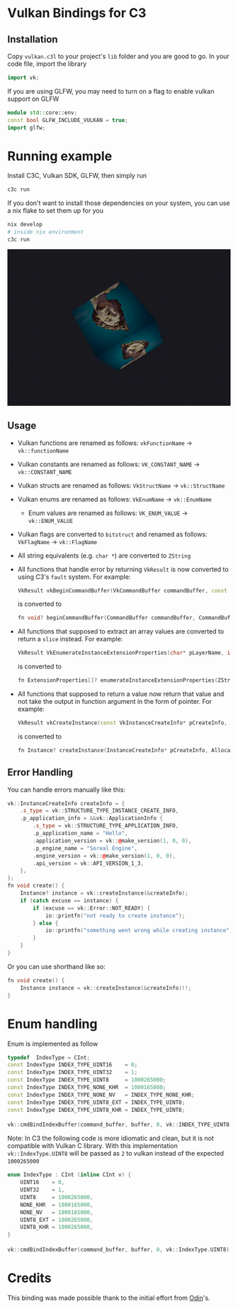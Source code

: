 # Vulkan Bindings for C3

## Installation

Copy `vulkan.c3l` to your project's `lib` folder and you are good to go. In your code file, import the library
```cpp
import vk;
```
If you are using GLFW, you may need to turn on a flag to enable vulkan support on GLFW
```cpp
module std::core::env;
const bool GLFW_INCLUDE_VULKAN = true;
import glfw;
```

# Running example
Install C3C, Vulkan SDK, GLFW, then simply run
```sh
c3c run
```
If you don't want to install those dependencies on your system, you can use a nix flake to set them up for you
```sh
nix develop
# inside nix environment
c3c run
```

![screenshot](readme/cube.gif)

## Usage

* Vulkan functions are renamed as follows: `vkFunctionName` -> `vk::functionName`
* Vulkan constants are renamed as follows: `VK_CONSTANT_NAME` -> `vk::CONSTANT_NAME`
* Vulkan structs are renamed as follows: `VkStructName` -> `vk::StructName`
* Vulkan enums are renamed as follows: `VkEnumName` -> `vk::EnumName`
  * Enum values are renamed as follows: `VK_ENUM_VALUE` -> `vk::ENUM_VALUE`
* Vulkan flags are converted to `bitstruct` and renamed as follows: `VkFlagName` -> `vk::FlagName`
* All string equivalents (e.g. `char *`) are converted to `ZString`
* All functions that handle error by returning `VkResult` is now converted to using C3's `fault` system.
  For example: 
  ```cpp
  VkResult vkBeginCommandBuffer(VkCommandBuffer commandBuffer, const VkCommandBufferBeginInfo* pBeginInfo)
  ```
  is converted to

  ```cpp
  fn void? beginCommandBuffer(CommandBuffer commandBuffer, CommandBufferBeginInfo* pBeginInfo)
  ```
  
* All functions that supposed to extract an array values are converted to return a `slice` instead.
  For example:
  ```cpp
  VkResult VkEnumerateInstanceExtensionProperties(char* pLayerName, int* count, VkExtensionProperties* properties)
  ```
  is converted to

  ```cpp
  fn ExtensionProperties[]? enumerateInstanceExtensionProperties(ZString pLayerName)
  ```
* All functions that supposed to return a value now return that value and not take the output in function argument in the form of pointer.
  For example:
  ```cpp
  VkResult vkCreateInstance(const VkInstanceCreateInfo* pCreateInfo, const VkAllocationCallbacks* pAllocator, VkInstance* pInstance)
  ```
  is converted to
  ```c
  fn Instance? createInstance(InstanceCreateInfo* pCreateInfo, AllocationCallbacks* pAllocator = null)
  ```

## Error Handling

You can handle errors manually like this:
```cpp
vk::InstanceCreateInfo createInfo = {
    .s_type = vk::STRUCTURE_TYPE_INSTANCE_CREATE_INFO,
    .p_application_info = &&vk::ApplicationInfo {
        .s_type = vk::STRUCTURE_TYPE_APPLICATION_INFO,
        .p_application_name = "Hello",
        .application_version = vk::@make_version(1, 0, 0),
        .p_engine_name = "Soreal Engine",
        .engine_version = vk::@make_version(1, 0, 0),
        .api_version = vk::API_VERSION_1_3,
    },
};
fn void create() {
    Instance? instance = vk::createInstance(&createInfo);
    if (catch excuse == instance) {
        if (excuse == vk::Error::NOT_READY) {
            io::printfn("not ready to create instance");
        } else {
            io::printfn("something went wrong while creating instance");
        }
    }
}
```
Or you can use shorthand like so:
```cpp
fn void create() {
    Instance instance = vk::createInstance(&createInfo)!!;
}
```

# Enum handling
Enum is implemented as follow
```cpp
typedef  IndexType = CInt;
const IndexType INDEX_TYPE_UINT16    = 0;
const IndexType INDEX_TYPE_UINT32    = 1;
const IndexType INDEX_TYPE_UINT8     = 1000265000;
const IndexType INDEX_TYPE_NONE_KHR  = 1000165000;
const IndexType INDEX_TYPE_NONE_NV   = INDEX_TYPE_NONE_KHR;
const IndexType INDEX_TYPE_UINT8_EXT = INDEX_TYPE_UINT8;
const IndexType INDEX_TYPE_UINT8_KHR = INDEX_TYPE_UINT8;

vk::cmdBindIndexBuffer(command_buffer, buffer, 0, vk::INDEX_TYPE_UINT8); // OK
```

Note: In C3 the following code is more idiomatic and clean, but it is not compatible with Vulkan C library.
With this implementation `vk::IndexType.UINT8` will be passed as `2` to vulkan instead of the expected `1000265000`
```cpp
enum IndexType : CInt (inline CInt v) {
    UINT16    = 0,
    UINT32    = 1,
    UINT8     = 1000265000,
    NONE_KHR  = 1000165000,
    NONE_NV   = 1000165000,
    UINT8_EXT = 1000265000,
    UINT8_KHR = 1000265000,
}

vk::cmdBindIndexBuffer(command_buffer, buffer, 0, vk::IndexType.UINT8); // this will cause GPU to read trash values!!
```

# Credits

This binding was made possible thank to the initial effort from [Odin](https://github.com/odin-lang/Odin/tree/master/vendor/vulkan)'s.
